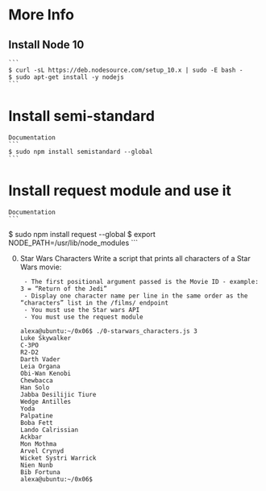 # More Info
## Install Node 10
    ```
    $ curl -sL https://deb.nodesource.com/setup_10.x | sudo -E bash -
    $ sudo apt-get install -y nodejs
    ```
# Install semi-standard
    Documentation
    ```
    $ sudo npm install semistandard --global
    ```
# Install request module and use it
    Documentation
    ```
$ sudo npm install request --global
$ export NODE_PATH=/usr/lib/node_modules
    ```

0. Star Wars Characters
    Write a script that prints all characters of a Star Wars movie:

        - The first positional argument passed is the Movie ID - example: 3 = “Return of the Jedi”
        - Display one character name per line in the same order as the “characters” list in the /films/ endpoint
        - You must use the Star wars API
        - You must use the request module
    ```
    alexa@ubuntu:~/0x06$ ./0-starwars_characters.js 3
    Luke Skywalker
    C-3PO
    R2-D2
    Darth Vader
    Leia Organa
    Obi-Wan Kenobi
    Chewbacca
    Han Solo
    Jabba Desilijic Tiure
    Wedge Antilles
    Yoda
    Palpatine
    Boba Fett
    Lando Calrissian
    Ackbar
    Mon Mothma
    Arvel Crynyd
    Wicket Systri Warrick
    Nien Nunb
    Bib Fortuna
    alexa@ubuntu:~/0x06$
    ```
